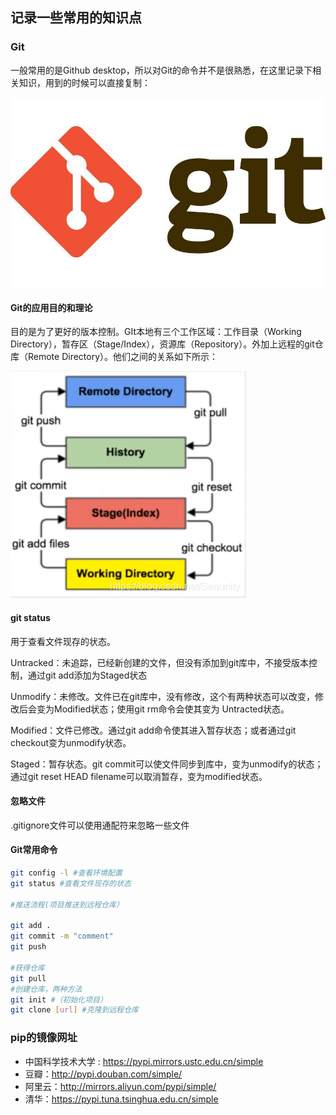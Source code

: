 ## 记录一些常用的知识点

### Git
一般常用的是Github desktop，所以对Git的命令并不是很熟悉，在这里记录下相关知识，用到的时候可以直接复制：

![git-icon](../doc_images/learn/git1.jpeg)

#### Git的应用目的和理论

目的是为了更好的版本控制。GIt本地有三个工作区域：工作目录（Working Directory），暂存区（Stage/Index），资源库（Repository）。外加上远程的git仓库（Remote Directory）。他们之间的关系如下所示：

![git-workflow](../doc_images/learn/git2.png)

#### git status

用于查看文件现存的状态。

Untracked：未追踪，已经新创建的文件，但没有添加到git库中，不接受版本控制，通过git add添加为Staged状态

Unmodify：未修改。文件已在git库中，没有修改，这个有两种状态可以改变，修改后会变为Modified状态；使用git rm命令会使其变为 Untracted状态。

Modified：文件已修改。通过git add命令使其进入暂存状态；或者通过git checkout变为unmodify状态。

Staged：暂存状态。git commit可以使文件同步到库中，变为unmodify的状态；通过git reset HEAD filename可以取消暂存，变为modified状态。

#### 忽略文件

.gitignore文件可以使用通配符来忽略一些文件

#### Git常用命令

```bash
git config -l #查看环境配置
git status #查看文件现存的状态

#推送流程(项目推送到远程仓库）

git add .
git commit -m "comment"
git push

#获得仓库
git pull 
#创建仓库，两种方法
git init #（初始化项目）
git clone [url] #克隆到远程仓库
```

### pip的镜像网址

- 中国科学技术大学 : https://pypi.mirrors.ustc.edu.cn/simple
- 豆瓣：http://pypi.douban.com/simple/
- 阿里云：http://mirrors.aliyun.com/pypi/simple/
- 清华：https://pypi.tuna.tsinghua.edu.cn/simple

